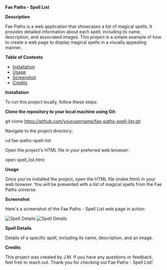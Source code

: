 **Fae Paths - Spell List**

**Description**

Fae Paths is a web application that showcases a list of magical spells. It provides detailed information about each spell, including its name, description, and associated images. This project is a simple example of how to create a web page to display magical spells in a visually appealing manner.

**Table of Contents**

- [Installation](#Installation)
- [Usage](#Usage)
- [Screenshot](#Screenshot)
- [Credits](#Credits)

**Installation**
<a name="Installation"></a>

To run this project locally, follow these steps:

**Clone the repository to your local machine using Git:**

git clone https://github.com/yourusername/fae-paths-spell-list.git


Navigate to the project directory:

cd fae-paths-spell-list


Open the project's HTML file in your preferred web browser:

open spell_list.html

**Usage**
<a name="Usage"></a>

Once you've installed the project, open the HTML file (index.html) in your web browser. You will be presented with a list of magical spells from the Fae Paths universe.

**Screenshot**
<a name="Screenshot"></a>

Here's a screenshot of the Fae Paths - Spell List web page in action:

![Spell Details](screenshots/gitscr.jpg)
![Spell Details](screenshots/gitscr2.jpg)

**Spell Details**

Details of a specific spell, including its name, description, and an image.

**Credits**
<a name="Credits"></a>

This project was created by J.M. If you have any questions or feedback, feel free to reach out. Thank you for checking out Fae Paths - Spell List!
